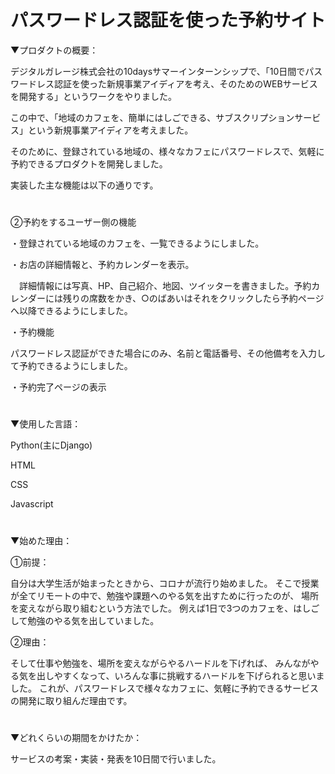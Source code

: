 # パスワードレス認証を使った予約サイト
▼プロダクトの概要：

デジタルガレージ株式会社の10daysサマーインターンシップで、「10日間でパスワードレス認証を使った新規事業アイディアを考え、そのためのWEBサービスを開発する」というワークをやりました。


この中で、「地域のカフェを、簡単にはしごできる、サブスクリプションサービス」という新規事業アイディアを考えました。


そのために、登録されている地域の、様々なカフェにパスワードレスで、気軽に予約できるプロダクトを開発しました。


実装した主な機能は以下の通りです。  

#

②予約をするユーザー側の機能


・登録されている地域のカフェを、一覧できるようにしました。


・お店の詳細情報と、予約カレンダーを表示。

　詳細情報には写真、HP、自己紹介、地図、ツイッターを書きました。予約カレンダーには残りの席数をかき、○のばあいはそれをクリックしたら予約ページへ以降できるようにしました。
 
 
 ・予約機能　
  
  パスワードレス認証ができた場合にのみ、名前と電話番号、その他備考を入力して予約できるようにしました。
 
 
 ・予約完了ページの表示
#

▼使用した言語：

Python(主にDjango)

HTML

CSS

Javascript
#

▼始めた理由：

①前提：

自分は大学生活が始まったときから、コロナが流行り始めました。
そこで授業が全てリモートの中で、勉強や課題へのやる気を出すために行ったのが、
場所を変えながら取り組むという方法でした。
例えば1日で3つのカフェを、はしごして勉強のやる気を出していました。

②理由：

そして仕事や勉強を、場所を変えながらやるハードルを下げれば、
みんながやる気を出しやすくなって、いろんな事に挑戦するハードルを下げられると思いました。
これが、パスワードレスで様々なカフェに、気軽に予約できるサービスの開発に取り組んだ理由です。

#
▼どれくらいの期間をかけたか：

サービスの考案・実装・発表を10日間で行いました。

